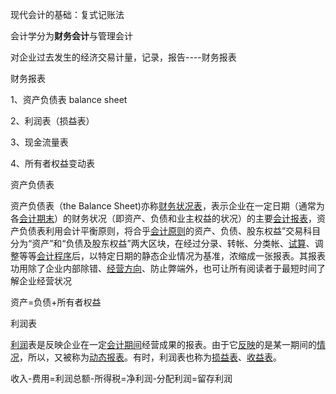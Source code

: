 现代会计的基础：复式记账法

会计学分为**财务会计**与管理会计

对企业过去发生的经济交易计量，记录，报告----财务报表

财务报表

1、资产负债表  balance sheet

2、利润表（损益表）

3、现金流量表

4、所有者权益变动表

资产负债表

资产负债表（the Balance Sheet\)亦称[财务状况表](http://baike.baidu.com/view/1387742.htm)，表示企业在一定日期（通常为各[会计期末](http://baike.baidu.com/view/5347062.htm)）的财务状况（即资产、负债和业主权益的状况）的主要[会计报表](http://baike.baidu.com/view/76200.htm)，资产负债表利用会计平衡原则，将合乎[会计原则](http://baike.baidu.com/view/33825.htm)的资产、负债、股东权益”交易科目分为“资产”和“负债及股东权益”两大区块，在经过分录、转帐、分类帐、[试算](http://baike.baidu.com/view/2263602.htm)、调整等等[会计程序](http://baike.baidu.com/view/5332654.htm)后，以特定日期的静态企业情况为基准，浓缩成一张报表。其报表功用除了企业内部除错、[经营方向](http://baike.baidu.com/view/745965.htm)、防止弊端外，也可让所有阅读者于最短时间了解企业经营状况

资产=负债+所有者权益

利润表

[利润](http://baike.baidu.com/view/150325.htm)表是反映企业在一定[会计期间](http://baike.baidu.com/view/1214875.htm)经营成果的报表。由于它[反映](http://baike.baidu.com/subview/860257/8050216.htm)的是某一期间的[情况](http://baike.baidu.com/view/780206.htm)，所以，又被称为[动态报表](http://baike.baidu.com/view/1324525.htm)。有时，利润表也称为[损益表](http://baike.baidu.com/view/134668.htm)、[收益表](http://baike.baidu.com/view/859892.htm)。

收入-费用=利润总额-所得税=净利润-分配利润=留存利润

